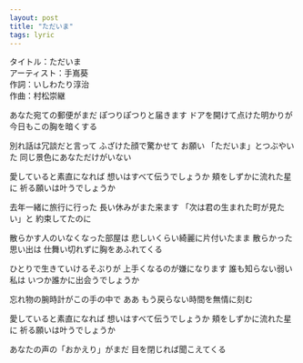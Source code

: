 ```yaml
---
layout: post
title: "ただいま"
tags: lyric
---
```



タイトル：ただいま  
アーティスト：手嶌葵  
作詞：いしわたり淳治  
作曲：村松崇継  

あなた宛ての郵便がまだ 
ぽつりぽつりと届きます 
ドアを開けて点けた明かりが 
今日もこの胸を暗くする

別れ話は冗談だと言って 
ふざけた顔で驚かせて お願い 
「ただいま」とつぶやいた 
同じ景色にあなただけがいない

愛していると素直になれば 
想いはすべて伝うでしょうか 
頬をしずかに流れた星に 
祈る願いは叶うでしょうか

去年一緒に旅行に行った 
長い休みがまた来ます 
「次は君の生まれた町が見たい」と 
約束してたのに

散らかす人のいなくなった部屋は 
悲しいくらい綺麗に片付いたまま 
散らかった思い出は 
仕舞い切れずに胸をあふれてくる

ひとりで生きていけるそぶりが 
上手くなるのが嫌になります 
誰も知らない弱い私は 
いつか誰かに出会うでしょうか

忘れ物の腕時計がこの手の中で 
ああ もう戻らない時間を無情に刻む

愛していると素直になれば 
想いはすべて伝うでしょうか 
頬をしずかに流れた星に 
祈る願いは叶うでしょうか

あなたの声の「おかえり」がまだ 
目を閉じれば聞こえてくる
